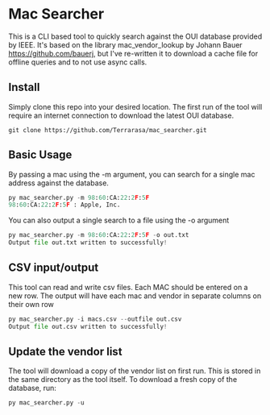 Mac Searcher
=================

This is a CLI based tool to quickly search against the OUI database provided by IEEE. It's based on the library mac_vendor_lookup by Johann Bauer https://github.com/bauerj, but I've re-written it to download a cache file for offline queries and to not use async calls. 

## Install

Simply clone this repo into your desired location. The first run of the tool will require an internet connection to download the latest OUI database.

```git
git clone https://github.com/Terrarasa/mac_searcher.git
```

## Basic Usage

By passing a mac using the -m argument, you can search for a single mac address against the database.

```python
py mac_searcher.py -m 98:60:CA:22:2F:5F
98:60:CA:22:2F:5F : Apple, Inc.
```

You can also output a single search to a file using the -o argument

```python
py mac_searcher.py -m 98:60:CA:22:2F:5F -o out.txt
Output file out.txt written to successfully!
```

## CSV input/output

This tool can read and write csv files. Each MAC should be entered on a new row. The output will have each mac and vendor in separate columns on their own row

```python
py mac_searcher.py -i macs.csv --outfile out.csv
Output file out.csv written to successfully!
```

## Update the vendor list

The tool will download a copy of the vendor list on first run. This is stored in the same directory as the tool itself. To download a fresh copy of the database, run:

```python
py mac_searcher.py -u
```
